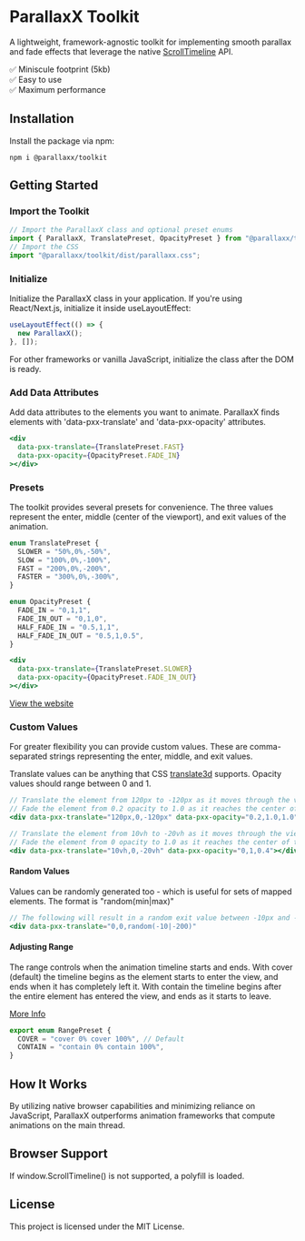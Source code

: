 # ParallaxX Toolkit

A lightweight, framework-agnostic toolkit for implementing smooth parallax and fade effects that leverage the native [ScrollTimeline](https://developer.mozilla.org/en-US/docs/Web/API/ScrollTimeline) API.

✅ Miniscule footprint (5kb)  
✅ Easy to use  
✅ Maximum performance

## Installation

Install the package via npm:

```
npm i @parallaxx/toolkit
```

## Getting Started

### Import the Toolkit

```typescript
// Import the ParallaxX class and optional preset enums
import { ParallaxX, TranslatePreset, OpacityPreset } from "@parallaxx/toolkit";
// Import the CSS
import "@parallaxx/toolkit/dist/parallaxx.css";
```

### Initialize

Initialize the ParallaxX class in your application.
If you're using React/Next.js, initialize it inside useLayoutEffect:

```jsx
useLayoutEffect(() => {
  new ParallaxX();
}, []);
```

For other frameworks or vanilla JavaScript, initialize the class after the DOM is ready.

### Add Data Attributes

Add data attributes to the elements you want to animate.
ParallaxX finds elements with 'data-pxx-translate' and 'data-pxx-opacity' attributes.

```jsx
<div
  data-pxx-translate={TranslatePreset.FAST}
  data-pxx-opacity={OpacityPreset.FADE_IN}
></div>
```

### Presets

The toolkit provides several presets for convenience.
The three values represent the enter, middle (center of the viewport), and exit values of the animation.

```typescript
enum TranslatePreset {
  SLOWER = "50%,0%,-50%",
  SLOW = "100%,0%,-100%",
  FAST = "200%,0%,-200%",
  FASTER = "300%,0%,-300%",
}

enum OpacityPreset {
  FADE_IN = "0,1,1",
  FADE_IN_OUT = "0,1,0",
  HALF_FADE_IN = "0.5,1,1",
  HALF_FADE_IN_OUT = "0.5,1,0.5",
}
```

```jsx
<div
  data-pxx-translate={TranslatePreset.SLOWER}
  data-pxx-opacity={OpacityPreset.FADE_IN_OUT}
></div>
```

[View the website](https://parallaxx-site.vercel.app/)

### Custom Values

For greater flexibility you can provide custom values.
These are comma-separated strings representing the enter, middle, and exit values.

Translate values can be anything that CSS [translate3d](https://developer.mozilla.org/en-US/docs/Web/CSS/transform-function/translate3d) supports.
Opacity values should range between 0 and 1.

```jsx
// Translate the element from 120px to -120px as it moves through the view.
// Fade the element from 0.2 opacity to 1.0 as it reaches the center of the view.
<div data-pxx-translate="120px,0,-120px" data-pxx-opacity="0.2,1.0,1.0"></div>

// Translate the element from 10vh to -20vh as it moves through the view. Aligning in the center (0)
// Fade the element from 0 opacity to 1.0 as it reaches the center of the view, and then back out to 0.4 as it exits.
<div data-pxx-translate="10vh,0,-20vh" data-pxx-opacity="0,1,0.4"></div>
```

#### Random Values

Values can be randomly generated too - which is useful for sets of mapped elements.
The format is "random(min|max)"

```jsx
// The following will result in a random exit value between -10px and -200px
<div data-pxx-translate="0,0,random(-10|-200)"
```

#### Adjusting Range

The range controls when the animation timeline starts and ends.
With cover (default) the timeline begins as the element starts to enter the view, and ends when it has completely left it.
With contain the timeline begins after the entire element has entered the view, and ends as it starts to leave.

[More Info](https://scroll-driven-animations.style/tools/view-timeline/ranges/#range-start-name=cover&range-start-percentage=0&range-end-name=cover&range-end-percentage=100&view-timeline-axis=block&view-timeline-inset=0&subject-size=smaller&subject-animation=reveal&interactivity=clicktodrag&show-areas=yes&show-fromto=yes&show-labels=yes)

```typescript
export enum RangePreset {
  COVER = "cover 0% cover 100%", // Default
  CONTAIN = "contain 0% contain 100%",
}
```

## How It Works

By utilizing native browser capabilities and minimizing reliance on JavaScript, ParallaxX outperforms animation frameworks that compute animations on the main thread.

## Browser Support

If window.ScrollTimeline() is not supported, a polyfill is loaded.

## License

This project is licensed under the MIT License.

